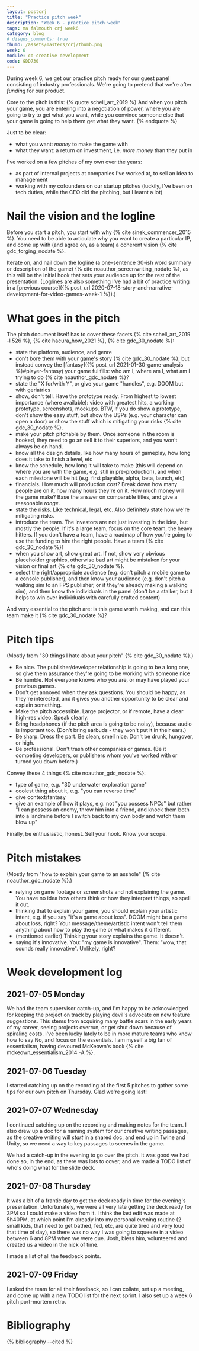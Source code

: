 ```yaml
---
layout: postcrj
title: "Practice pitch week"
description: "Week 6 - practice pitch week"
tags: ma falmouth crj week6
category: blog
# disqus_comments: true
thumb: /assets/masters/crj/thumb.png
week: 6
module: co-creative development
code: GDD730
---
```


During week 6, we get our practice pitch ready for our guest panel consisting of industry professionals. We're going to pretend that we're after *funding* for our product.

Core to the pitch is this:
{% quote schell_art_2019 %}
And when you pitch your game, you are entering into a negotiation of power, where you are going to try to get what you want, while you convince someone else that your game is going to help them get what they want.
{% endquote %}

Just to be clear:
- what you want: *money* to make the game with
- what they want: a return on investment, i.e. *more money* than they put in

I've worked on a few pitches of my own over the years:
- as part of internal projects at companies I've worked at, to sell an idea to management
- working with my cofounders on our startup pitches (luckily, I've been on tech duties, while the CEO did the pitching, but I learnt a lot)

# Nail the vision and the logline

Before you start a pitch, you start with why {% cite sinek_commencer_2015 %}. You need to be able to articulate why you want to create a particular IP, and come up with (and agree on, as a team) a coherent vision {% cite gdc_forging_nodate %}.

Iterate on, and nail down the logline (a one-sentence 30-ish word summary or description of the game) {% cite noauthor_screenwriting_nodate %}, as this will be the initial hook that sets your audience up for the rest of the presentation. (Loglines are also something I've had a bit of practice writing in a [previous course]({% post_url 2020-07-18-story-and-narrative-development-for-video-games-week-1 %}).)

# What goes in the pitch

The pitch document itself has to cover these facets {% cite schell_art_2019 -l 526 %}, {% cite hacura_how_2021 %}, {% cite gdc_30_nodate %}:
- state the platform, audience, and genre
- don't bore them with your game's story {% cite gdc_30_nodate %}, but instead convey the [fantasy]({% post_url 2021-01-30-game-analysis %}#player-fantasy) your game fullfills: who am I, where am I, what am I trying to do {% cite noauthor_gdc_nodate %}?
- state the "X for/with Y", or give your game "handles", e.g. DOOM but with geriatrics
- show, don't tell. Have the prototype ready. From highest to lowest importance (where available): video with greatest hits, a working prototype, screenshots, mockups. BTW, if you do show a prototype, don't show the easy stuff, but show the USPs (e.g. your character can open a door) or show the stuff which is mitigating your risks {% cite gdc_30_nodate %}.
- make your pitch pitchable by them. Once someone in the room is hooked, they need to go an sell it to their superiors, and you won't always be on hand.
- know all the design details, like how many hours of gameplay, how long does it take to finish a level, etc
- know the schedule, how long it will take to make (this will depend on where you are with the game, e.g. still in pre-production), and when each milestone will be hit (e.g. first playable, alpha, beta, launch, etc)
- financials. How much will production cost? Break down how many people are on it, how many hours they're on it. How much money will the game make? Base the answer on comparable titles, and give a reasonable *range*.
- state the risks. Like technical, legal, etc. Also definitely state how we're mitigating risks.
- introduce the team. The investors are not just investing in the idea, but mostly the people. If it's a large team, focus on the core team, the heavy hitters. If you don't have a team, have a roadmap of how you're going to use the funding to hire the right people. Have a team {% cite gdc_30_nodate %}! 
- when you show art, show great art. If not, show very obvious placeholder graphics, otherwise bad art might be mistaken for your vision or final art {% cite gdc_30_nodate %}.
- select the right/appropriate audience (e.g. don't pitch a mobile game to a console publisher), and then know your audience (e.g. don't pitch a walking sim to an FPS publisher, or if they're already making a walking sim), and then know the individuals in the panel (don't be a stalker, but it helps to win over individuals with carefully crafted content)

And very essential to the pitch are: is this game worth making, and can this team make it {% cite gdc_30_nodate %}?

# Pitch tips

(Mostly from "30 things I hate about your pitch" {% cite gdc_30_nodate %}.)

- Be nice. The publisher/developer relationship is going to be a long one, so give them assurance they're going to be working with someone nice
- Be humble. Not everyone knows who you are, or may have played your previous games.
- Don't get annoyed when they ask questions. You should be happy, as they're interested, and it gives you another opportunity to be clear and explain something.
- Make the pitch accessible. Large projector, or if remote, have a clear high-res video. Speak clearly. 
- Bring headphones (if the pitch area is going to be noisy), because audio is important too. (Don't bring earbuds - they won't put it in their ears.)
- Be sharp. Dress the part. Be clean, smell nice. Don't be drunk, hungover, or high.
- Be professional. Don't trash other companies or games. (Be it competing developers, or publishers whom you've worked with or turned you down before.)

Convey these 4 things {% cite noauthor_gdc_nodate %}:
- type of game, e.g. "3D underwater exploration game"
- coolest thing about it, e.g. "you can reverse time"
- give context/fantasy
- give an example of how it plays, e.g. not "you possess NPCs" but rather "I can possess an enemy, throw him into a friend, and knock them both into a landmine before I switch back to my own body and watch them blow up"

Finally, be enthusiastic, honest. Sell your hook. Know your scope.

# Pitch mistakes

(Mostly from "how to explain your game to an asshole" {% cite noauthor_gdc_nodate %}.)

- relying on game footage or screenshots and not explaining the game. You have no idea how others think or how they interpret things, so spell it out.
- thinking that to explain your game, you should explain your artistic intent, e.g. if you say "it's a game about loss". DOOM might be a game about loss, right? Your message/theme/artistic intent won't tell them anything about how to play the game or what makes it different.
- (mentioned earlier) Thinking your story explains the game. It doesn't.
- saying it's innovative. You: "my game is innovative". Them: "wow, that sounds really innovative". Unlikely, right?


# Week development log

## 2021-07-05 Monday

We had the team supervisor catch-up, and I'm happy to be acknowledged for keeping the project on track by playing devil's advocate on new feature suggestions. This stems from acquiring many battle scars in the early years of my career, seeing projects overrun, or get shut down because of spiraling costs. I've been lucky lately to be in more mature teams who know how to say No, and focus on the essentials. I am myself a big fan of essentialism, having devoured McKeown's book {% cite mckeown_essentialism_2014 -A %}.

## 2021-07-06 Tuesday

I started catching up on the recording of the first 5 pitches to gather some tips for our own pitch on Thursday. Glad we're going last!

## 2021-07-07 Wednesday

I continued catching up on the recording and making notes for the team. I also drew up a doc for a naming system for our creative writing passages, as the creative writing will *start* in a shared doc, and end up in Twine and Unity, so we need a way to key passages to scenes in the game.

We had a catch-up in the evening to go over the pitch. It was good we had done so, in the end, as there was lots to cover, and we made a TODO list of who's doing what for the slide deck.

## 2021-07-08 Thursday

It was a bit of a frantic day to get the deck ready in time for the evening's presentation. Unfortunately, we were all very late getting the deck ready for 3PM so I could make a video from it. I think the last edit was made at 5h40PM, at which point I'm already into my personal evening routine (2 small kids, that need to get bathed, fed, etc, are quite tired and very loud that time of day), so there was no way I was going to squeeze in a video between 6 and 8PM when we were due. Josh, bless him, volunteered and created us a video in the nick of time.

I made a list of all the feedback points.

## 2021-07-09 Friday

I asked the team for all their feedback, so I can collate, set up a meeting, and come up with a new TODO list for the next sprint. I also set up a week 6 pitch port-mortem retro.


# Bibliography

{% bibliography --cited %}

